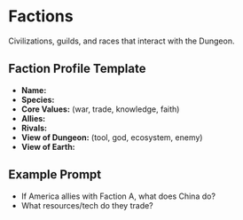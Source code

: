 # Factions

Civilizations, guilds, and races that interact with the Dungeon.  

## Faction Profile Template
- **Name:**  
- **Species:**  
- **Core Values:** (war, trade, knowledge, faith)  
- **Allies:**  
- **Rivals:**  
- **View of Dungeon:** (tool, god, ecosystem, enemy)  
- **View of Earth:**  

## Example Prompt
- If America allies with Faction A, what does China do?  
- What resources/tech do they trade?  
